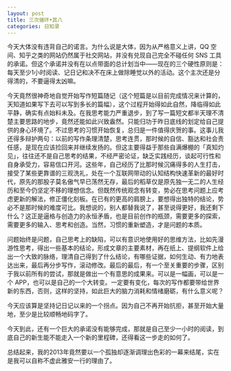 ```yaml
---
layout: post
title: 三次循环•其八
categories: 日知录
---
```



今天大体没有违背自己的诺言。为什么说是大体，因为从严格意义上讲，QQ 空间、知乎之类的网站仍然属于社交网站，并没有兑现自己完全不碰任何 SNS 工具的承诺。但这个承诺并没有在以点带面的总计划当中——现在的三个硬性原则是：每天至少1小时阅读、记日记和决不在床上做除睡觉以外的活动。这个主次还是分得清的，不要逼得太凶嘛。

今天竟然很神奇地自觉开始写作短篇随记（这个短篇是以目前完成情况来计算的，天知道如果写下去可以写到多长的篇幅），这个过程开始得如此自然，降临得如此平静，确实有点始料未及。在我思考能力严重退步，到了写一篇短文都半天理不清楚主要思路的地步，竟然还能如此兴致盎然。只能归功于昨日底线的划定给自己提供的身心环境了。不过思考的习惯开始恢复，总归是一件值得庆贺的事。这事儿我还得多辩护两句：以前的写作条理清楚，思考连贯，那时候的自信、豁达和社会责任感，是现在应该捡回来并继续发扬的。但这主要得益于那些自满爆棚的「真知灼见」，往往还不是自己思考的结果，不经严密论证，缺乏实践经历，谈起可行性和自身承受力，容易信口开河。这些年，自己经历了比那时候沉痛得多的人生打击，接受了某些更靠谱的三观洗礼，处在一个互联网带动的认知结构快速革新的最好时代，原先的那股子莫名傲气早已荡然无存，最后的稻草仅是原先独一无二的人生经历和至今仍坚定不移的理想信念。但既然传统观念有转变，势必在思考问题上应考虑更新的解法，修正僵化刻板。在已有的更高的肩膀上，要想得出独特的结论，势必不是那时候的难度可比。我想说的，别人都替我说了，甚至说得更好，我还剩下什么？这正是逼格与创造力的永恒矛盾，也是目前创作的瓶颈，需要更多的探索，需要更多的输入、思考和创造。当然，习惯的重新塑造，才是问题的本质。

问题始终是问题，自己思考上的缺陷，可以有意识地使用好的思维方法，比如先漫游性思考，得出一些基本的结论，形成文章的主要素材，再在纸上、提纲软件上给出一个大致的脉络，理清自己得到了什么结论，有哪些证据，如何生动、有力地表达出来，最后再分步写作，滚动修改。最后的最后，有一个至关重要的步骤，区别于我以前所有的尝试，那就是做出一个有意思的成果来。可以是一幅画，可以是一个 APP，也可以是自己的一个大转变。一定要有变化，每次的写作都要带给世界新的东西，否则，这样的坚持，如此巨大的脑力消耗和情绪磨砺，有什么意义呢？

今天应该算是坚持记日记以来的一个拐点。因为自己不再开始抗拒，甚至开始大量地，至少是比较顺畅地码字了。

今天到此，还有一个巨大的承诺没有能够完成，那就是自己至少一小时的阅读，到底自己的新生能不能走入一个新的里程碑，还得看这一步走的如何了。

总结起来，我的2013年竟然要以一个孤独却逐渐调理出色彩的一幕来结尾，实在是我可以自称不虚此雅安一行的理由了。
